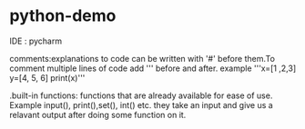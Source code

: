 # python-demo

IDE : pycharm

comments:explanations to code can be written with '#' before them.To comment multiple lines of code add ''' before and after. example
'''x=[1 ,2,3]
y=[4, 5, 6]
print(x)'''

.built-in functions: functions that are already available for ease of use. Example 
input(), print(),set(), int() etc. they take an input and give us a relavant output after doing some function on it.
